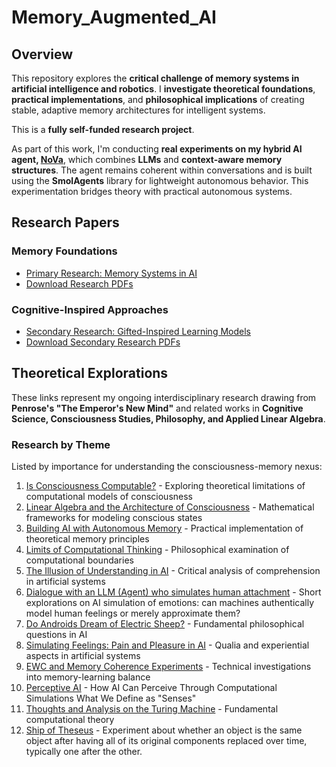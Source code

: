 # Memory_Augmented_AI

## Overview
This repository explores the **critical challenge of memory systems in artificial intelligence and robotics**. I **investigate theoretical foundations**, **practical implementations**, and **philosophical implications** of creating stable, adaptive memory architectures for intelligent systems.

This is a **fully self-funded research project**.

As part of this work, I'm conducting **real experiments on my hybrid AI agent, [NoVa](https://github.com/Mike014/__NoVa__)**, which combines **LLMs** and **context-aware memory structures**. The agent remains coherent within conversations and is built using the **SmolAgents** library for lightweight autonomous behavior. This experimentation bridges theory with practical autonomous systems.

## Research Papers
### Memory Foundations
- [Primary Research: Memory Systems in AI](https://github.com/Mike014/Memory_Augmented_AI/blob/main/Memory_Augmented_AI.ipynb)  
- [Download Research PDFs](https://zenodo.org/records/14976723)  

### Cognitive-Inspired Approaches
- [Secondary Research: Gifted-Inspired Learning Models](https://github.com/Mike014/Memory_Augmented_AI/blob/main/AI_Memory_and_Gifted-Inspired_Learning.ipynb)  
- [Download Secondary Research PDFs](https://zenodo.org/records/14988996)

## Theoretical Explorations
These links represent my ongoing interdisciplinary research drawing from **Penrose's "The Emperor's New Mind"** and related works in **Cognitive Science, Consciousness Studies, Philosophy, and Applied Linear Algebra**.

### Research by Theme
Listed by importance for understanding the consciousness-memory nexus:

1. [Is Consciousness Computable?](https://medium.com/@mikgrimaldi7/the-consciousness-paradox-penrose-strong-ai-and-soma-8442f16ee2f9) - Exploring theoretical limitations of computational models of consciousness
2. [Linear Algebra and the Architecture of Consciousness](https://medium.com/@mikgrimaldi7/linear-algebra-and-the-architecture-of-consciousness-34b0f7671718) - Mathematical frameworks for modeling conscious states
3. [Building AI with Autonomous Memory](https://medium.com/@mikgrimaldi7/building-ai-with-autonomous-memory-a-comparison-of-langgraph-brain-inspired-models-and-ewc-54eaff4275e3) - Practical implementation of theoretical memory principles
4. [Limits of Computational Thinking](https://medium.com/@mikgrimaldi7/artificial-intelligence-consciousness-and-the-limits-of-computational-thinking-2ba34a7d0299) - Philosophical examination of computational boundaries
5. [The Illusion of Understanding in AI](https://github.com/Mike014/Memory_Augmented_AI/blob/main/The_Illusion_of_Understanding_in_AI.ipynb) - Critical analysis of comprehension in artificial systems
6. [Dialogue with an LLM (Agent) who simulates human attachment](https://medium.com/@mikgrimaldi7/computational-attachment-a-reflection-609364bd42e0) - Short explorations on AI simulation of emotions: can machines authentically model human feelings or merely approximate them?
7. [Do Androids Dream of Electric Sheep?](https://medium.com/@mikgrimaldi7/what-artificial-intelligence-really-is-today-computational-thinking-agents-and-the-reality-2e05dc3a2460) - Fundamental philosophical questions in AI
8. [Simulating Feelings: Pain and Pleasure in AI](https://github.com/Mike014/Memory_Augmented_AI/blob/main/Simulating_Feelings_Pain_and_Pleasure_in_the_Age_of_AI.ipynb) - Qualia and experiential aspects in artificial systems
9. [EWC and Memory Coherence Experiments](https://github.com/Mike014/My_AI_Engineer_Portfolio_Projects/blob/22317d42e9c8a08a437ae0dfe07c3e5f14a8a949/Deep_Learning/Keras_NN/Transformers_with_Keras.ipynb) - Technical investigations into memory-learning balance
10. [Perceptive AI](https://app.readytensor.ai/publications/omnia-hybrid-autoencoder-for-audio-spectrogram-reconstruction-and-enhancement-kZXyHHNcIvf4) - How AI Can Perceive Through Computational Simulations What We Define as "Senses"
11. [Thoughts and Analysis on the Turing Machine](https://github.com/Mike014/Memory_Augmented_AI/blob/main/The_Turing_Machine.ipynb) - Fundamental computational theory
12. [Ship of Theseus](https://medium.com/@mikgrimaldi7/the-ship-of-theseus-paradox-and-digital-identity-in-soma-8fbf865f8a87) - Experiment about whether an object is the same object after having all of its original components replaced over time, typically one after the other.


